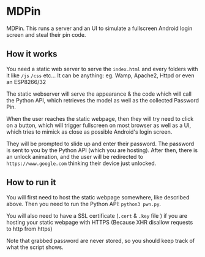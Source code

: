 # MDPin
MDPin. This runs a server and an UI to simulate a fullscreen Android login screen and steal their pin code.

## How it works
You need a static web server to serve the `index.html` and every folders with it like `/js` `/css` etc... It can be anything: eg. Wamp, Apache2, Httpd or even an ESP8266/32

The static webserver will serve the appearance & the code which will call the Python API, which retrieves the model as well as the collected Password Pin.

When the user reaches the static webpage, then they will try need to click on a button, which will trigger fullscreen on most browser as well as a UI, which tries to mimick as close as possible Android's login screen.

They will be prompted to slide up and enter their password. The password is sent to you by the Python API (which you are hosting). After then, there is an unlock animation, and the user will be redirected to `https://www.google.com` thinking their device just unlocked.

## How to run it

You will first need to host the static webpage somewhere, like described above. Then you need to run the Python API: `python3 pwn.py`.

You will also need to have a SSL certificate (`.cert` & `.key` file ) if you are hosting your static webpage with HTTPS (Because XHR disallow requests to http from https)

Note that grabbed password are never stored, so you should keep track of what the script shows.


